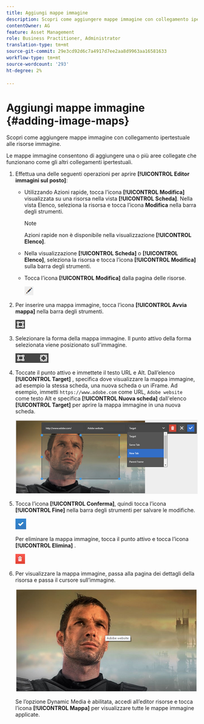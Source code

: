 ```yaml
---
title: Aggiungi mappe immagine
description: Scopri come aggiungere mappe immagine con collegamento ipertestuale alle risorse immagine.
contentOwner: AG
feature: Asset Management
role: Business Practitioner, Administrator
translation-type: tm+mt
source-git-commit: 29e3cd92d6c7a4917d7ee2aa8d9963aa16581633
workflow-type: tm+mt
source-wordcount: '293'
ht-degree: 2%

---
```



# Aggiungi mappe immagine {#adding-image-maps}

Scopri come aggiungere mappe immagine con collegamento ipertestuale alle risorse immagine.

Le mappe immagine consentono di aggiungere una o più aree collegate che funzionano come gli altri collegamenti ipertestuali.

1. Effettua una delle seguenti operazioni per aprire **[!UICONTROL Editor immagini sul posto]**:

   * Utilizzando Azioni rapide, tocca l’icona **[!UICONTROL Modifica]** visualizzata su una risorsa nella vista **[!UICONTROL Scheda]**. Nella vista Elenco, seleziona la risorsa e tocca l’icona **Modifica** nella barra degli strumenti.

      >[!NOTE]
      >
      >Azioni rapide non è disponibile nella visualizzazione **[!UICONTROL Elenco]**.

   * Nella visualizzazione **[!UICONTROL Scheda]** o **[!UICONTROL Elenco]**, seleziona la risorsa e tocca l’icona **[!UICONTROL Modifica]** sulla barra degli strumenti.
   * Tocca l’icona **[!UICONTROL Modifica]** dalla pagina delle risorse.

      ![chlimage_1-420](assets/chlimage_1-420.png)

1. Per inserire una mappa immagine, tocca l’icona **[!UICONTROL Avvia mappa]** nella barra degli strumenti.

   ![chlimage_1-421](assets/chlimage_1-421.png)

1. Selezionare la forma della mappa immagine. Il punto attivo della forma selezionata viene posizionato sull&#39;immagine.

   ![chlimage_1-422](assets/chlimage_1-422.png)

1. Toccate il punto attivo e immettete il testo URL e Alt. Dall’elenco **[!UICONTROL Target]** , specifica dove visualizzare la mappa immagine, ad esempio la stessa scheda, una nuova scheda o un iFrame. Ad esempio, immetti `https://www.adobe.com` come URL, `Adobe website` come testo Alt e specifica **[!UICONTROL Nuova scheda]** dall&#39;elenco **[!UICONTROL Target]** per aprire la mappa immagine in una nuova scheda.

   ![chlimage_1-423](assets/chlimage_1-423.png)

1. Tocca l’icona **[!UICONTROL Conferma]**, quindi tocca l’icona **[!UICONTROL Fine]** nella barra degli strumenti per salvare le modifiche.

   ![chlimage_1-424](assets/chlimage_1-424.png)

   Per eliminare la mappa immagine, tocca il punto attivo e tocca l’icona **[!UICONTROL Elimina]** .

   ![chlimage_1-425](assets/chlimage_1-425.png)

1. Per visualizzare la mappa immagine, passa alla pagina dei dettagli della risorsa e passa il cursore sull’immagine.

   ![chlimage_1-426](assets/chlimage_1-426.png)

   Se l’opzione Dynamic Media è abilitata, accedi all’editor risorse e tocca l’icona **[!UICONTROL Mappa]** per visualizzare tutte le mappe immagine applicate.
